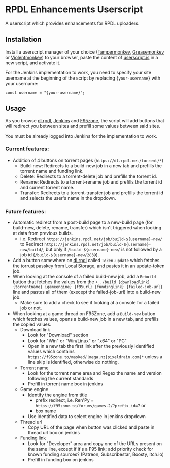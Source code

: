 # RPDL Enhancements Userscript

A userscript which provides enhancements for RPDL uploaders.

## Installation

Install a userscript manager of your choice ([Tampermonkey](https://www.tampermonkey.net/index.php), [Greasemonkey](https://addons.mozilla.org/en-US/firefox/addon/greasemonkey/) or [Violentmonkey](https://violentmonkey.github.io/get-it/)) to your browser, paste the content of [userscript.js](https://git.rpdl.net/internal/rpdl-enhancement-userscript/src/branch/main/userscript.js) in a new script, and activate it.

For the Jenkins implementation to work, you need to specify your site username at the beginning of the script by replacing `{your-username}` with your username:

    const username = "{your-username}";


## Usage
As you browse [dl.rpdl](https://dl.rpdl.net/), [Jenkins](https://jenkins.rpdl.net/) and [F95zone](https://f95zone.to/), the script will add buttons that will redirect you between sites and prefill some values between said sites.

You must be already logged into Jenkins for the implementation to work.

### Current features:
- Addition of 4 buttons on torrent pages (`https://dl.rpdl.net/torrent/*`)
    * Build-new: Redirects to a build-new job in a new tab and prefills the torrent name and funding link.
    * Delete: Redirects to a torrent-delete job and prefills the torrent id.
    * Rename: Redirects to a torrent-rename job and prefills the torrent id and current torrent name.
    * Transfer: Redirects to a torrent-transfer job and prefills the torrent id and selects the user's name in the dropdown.

### Future features:
- Automatic redirect from a post-build page to a new-build page (for build-new, delete, rename, transfer) which isn't triggered when looking at data from previous builds.
    * i.e. Redirect `https://jenkins.rpdl.net/job/build-${username}-new/` to Redirect `https://jenkins.rpdl.net/job/build-${username}-new/build/`, but only if `/build-${username}-new/` is not followed by a job id (`/build-${username}-new/2839`).
- Add a button somewhere on [dl.rpdl](https://dl.rpdl.net) called `Token-update` which fetches the torrust passkey from Local Storage, and pastes it in an update-token job.
- When looking at the console of a failed build-new job, add a `Rebuild` button that fetches the values from the `+ ./build {downloadlink} {torrentname} {gameengine} {f95url} {fundinglink} {failed-job-url}` line and pastes all of them (execept the failed-job-url) into a build-new job.
    - Make sure to add a check to see if looking at a console for a failed job or not.
- When looking at a game thread on F95Zone, add a `Build-new` button which fetches values, opens a build-new job in a new tab, and prefills the copied values.
    - Download link
        * Look for "Download" section
        * Look for "Win" or "Win/Linux" or "x64" or "PC"
        * Open in a new tab the first link after the previously identified values which contains `https://f95zone.to/masked/|mega.nz|pixeldrain.com|*` unless a line skip is identified, otherwise do nothing.
    - Torrent name
        * Look for the torrent name area and Regex the name and version following the current standards
        * Prefill in torrent name box in jenkins
    - Game engine
        * Identify the engine from title
            - prefix redirect, i.e. Ren'Py = `https://f95zone.to/forums/games.2/?prefix_id=7`
            or 
            - box name
        * Use identified data to select engine in jenkins dropdown
    - Thread url
        * Copy URL of the page when button was clicked and paste in thread url box on jenkins
    - Funding link
        * Look for "Developer" area and copy one of the URLs present on the same line, except if it's a F95 link; add priority check for known funding sources? (Patreon, Subscribestar, Boosty, Itch.io)
        * Prefill in funding box on jenkins
